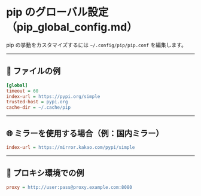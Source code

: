 # pip のグローバル設定（pip_global_config.md）

pip の挙動をカスタマイズするには `~/.config/pip/pip.conf` を編集します。

---

## 📁 ファイルの例

```ini
[global]
timeout = 60
index-url = https://pypi.org/simple
trusted-host = pypi.org
cache-dir = ~/.cache/pip
```

---

## 🌐 ミラーを使用する場合（例：国内ミラー）

```ini
index-url = https://mirror.kakao.com/pypi/simple
```

---

## 🔐 プロキシ環境での例

```ini
proxy = http://user:pass@proxy.example.com:8080
```
